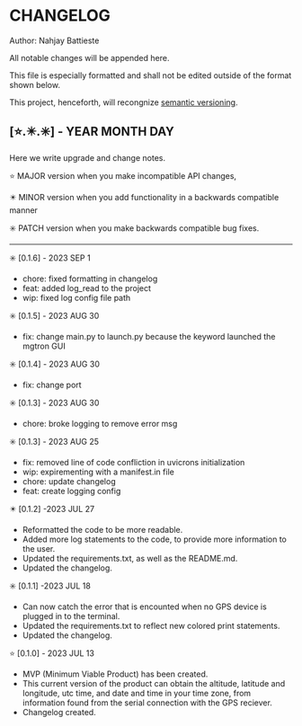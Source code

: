 # CHANGELOG

Author: Nahjay Battieste

All notable changes will be appended here.

This file is especially formatted and shall not be edited outside of the format
shown below.


This project, henceforth, will recongnize [semantic versioning](https://semver.org/).

## [⭐.✴️.✳️] - YEAR MONTH DAY

Here we write upgrade and change notes.

⭐ MAJOR version when you make incompatible API changes,

✴️ MINOR version when you add functionality in a backwards compatible manner

✳️ PATCH version when you make backwards compatible bug fixes.

-------------------------------------------------------------------------------
✳️ [0.1.6] - 2023 SEP 1

- chore: fixed formatting in changelog
- feat: added log_read to the project
- wip: fixed log config file path

✳️ [0.1.5] - 2023 AUG 30

- fix: change main.py to launch.py because the keyword launched the mgtron GUI

✳️ [0.1.4] - 2023 AUG 30

- fix: change port

✳️ [0.1.3] - 2023 AUG 30
- chore: broke logging to remove error msg

✳️ [0.1.3] - 2023 AUG 25

- fix: removed line of code confliction in uvicrons initialization
- wip: expirementing with a manifest.in file
- chore: update changelog
- feat: create logging config

✴️ [0.1.2] -2023 JUL 27

- Reformatted the code to be more readable.
- Added more log statements to the code, to provide more information to the user.
- Updated the requirements.txt, as well as the README.md.
- Updated the changelog.

✳️ [0.1.1] -2023 JUL 18

- Can now catch the error that is encounted when no GPS device is plugged in to the terminal.
- Updated the requirements.txt to reflect new colored print statements.
- Updated the changelog.

⭐ [0.1.0] - 2023 JUL 13

- MVP (Minimum Viable Product) has been created.
- This current version of the product can obtain the altitude, latitude and longitude, utc time, and date and time in your time zone, from information found from the serial connection with the GPS reciever.
- Changelog created.


